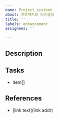 ```yaml
---
name: Project_sixteen
about: 프로젝트와 이슈생성
title: ''
labels: enhancement
assignees: ''

---
```


## Description

## Tasks

- item[]

## References
- [link text](link addr)
